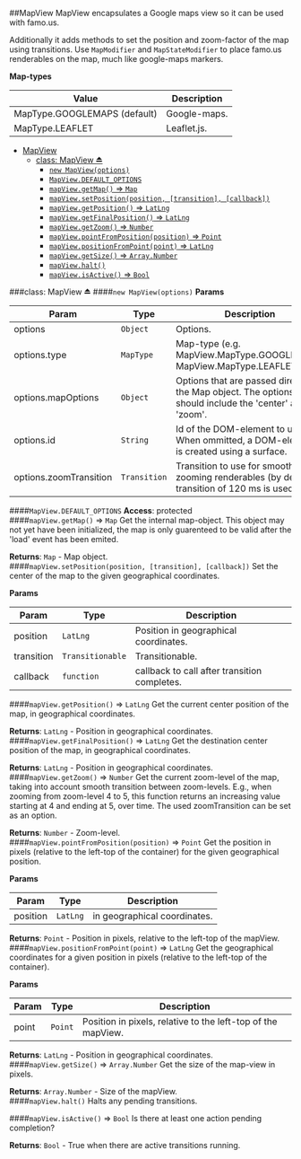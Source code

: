 <a name="module_MapView"></a>
##MapView
MapView encapsulates a Google maps view so it can be used with famo.us.

Additionally it adds methods to set the position and zoom-factor of the map using transitions.
Use `MapModifier` and `MapStateModifier` to place famo.us renderables on the map, much like google-maps markers.

**Map-types**

|Value|Description|
|---|---|
|MapType.GOOGLEMAPS (default)|Google-maps.|
|MapType.LEAFLET|Leaflet.js.|

* [MapView](#module_MapView)
  * [class: MapView ⏏](#exp_module_MapView^MapView)
    * [`new MapView(options)`](#new_module_MapView^MapView())
    * [`MapView.DEFAULT_OPTIONS`](#module_MapView^MapView.DEFAULT_OPTIONS)
    * [`mapView.getMap()` ⇒ `Map`](#module_MapView^MapView#getMap)
    * [`mapView.setPosition(position, [transition], [callback])`](#module_MapView^MapView#setPosition)
    * [`mapView.getPosition()` ⇒ `LatLng`](#module_MapView^MapView#getPosition)
    * [`mapView.getFinalPosition()` ⇒ `LatLng`](#module_MapView^MapView#getFinalPosition)
    * [`mapView.getZoom()` ⇒ `Number`](#module_MapView^MapView#getZoom)
    * [`mapView.pointFromPosition(position)` ⇒ `Point`](#module_MapView^MapView#pointFromPosition)
    * [`mapView.positionFromPoint(point)` ⇒ `LatLng`](#module_MapView^MapView#positionFromPoint)
    * [`mapView.getSize()` ⇒ `Array.Number`](#module_MapView^MapView#getSize)
    * [`mapView.halt()`](#module_MapView^MapView#halt)
    * [`mapView.isActive()` ⇒ `Bool`](#module_MapView^MapView#isActive)

<a name="exp_module_MapView^MapView"></a>
###class: MapView ⏏
<a name="new_module_MapView^MapView()"></a>
####`new MapView(options)`
**Params**

| Param | Type | Description |
| ----- | ---- | ----------- |
| options | `Object` | Options. |
| options.type | `MapType` | Map-type (e.g. MapView.MapType.GOOGLEMAPS, MapView.MapType.LEAFLET). |
| options.mapOptions | `Object` | Options that are passed directly to the Map object. The options should include the 'center' and 'zoom'. |
| options.id | `String` | Id of the DOM-element to use. When ommitted, a DOM-element is created using a surface. |
| options.zoomTransition | `Transition` | Transition to use for smoothly zooming renderables (by default a transition of 120 ms is used). |
<a name="module_MapView^MapView.DEFAULT_OPTIONS"></a>
####`MapView.DEFAULT_OPTIONS`
**Access**: protected  
<a name="module_MapView^MapView#getMap"></a>
####`mapView.getMap()` ⇒ `Map`
Get the internal map-object. This object may not yet have been initialized, the map is only
guarenteed to be valid after the 'load' event has been emited.

**Returns**: `Map` - Map object.  
<a name="module_MapView^MapView#setPosition"></a>
####`mapView.setPosition(position, [transition], [callback])`
Set the center of the map to the given geographical coordinates.

**Params**

| Param | Type | Description |
| ----- | ---- | ----------- |
| position | `LatLng` | Position in geographical coordinates. |
| transition | `Transitionable` | Transitionable. |
| callback | `function` | callback to call after transition completes. |
<a name="module_MapView^MapView#getPosition"></a>
####`mapView.getPosition()` ⇒ `LatLng`
Get the current center position of the map, in geographical coordinates.

**Returns**: `LatLng` - Position in geographical coordinates.  
<a name="module_MapView^MapView#getFinalPosition"></a>
####`mapView.getFinalPosition()` ⇒ `LatLng`
Get the destination center position of the map, in geographical coordinates.

**Returns**: `LatLng` - Position in geographical coordinates.  
<a name="module_MapView^MapView#getZoom"></a>
####`mapView.getZoom()` ⇒ `Number`
Get the current zoom-level of the map, taking into account smooth transition between zoom-levels.
E.g., when zooming from zoom-level 4 to 5, this function returns an increasing value starting at 4 and ending
at 5, over time. The used zoomTransition can be set as an option.

**Returns**: `Number` - Zoom-level.  
<a name="module_MapView^MapView#pointFromPosition"></a>
####`mapView.pointFromPosition(position)` ⇒ `Point`
Get the position in pixels (relative to the left-top of the container) for the given geographical position.

**Params**

| Param | Type | Description |
| ----- | ---- | ----------- |
| position | `LatLng` | in geographical coordinates. |
**Returns**: `Point` - Position in pixels, relative to the left-top of the mapView.  
<a name="module_MapView^MapView#positionFromPoint"></a>
####`mapView.positionFromPoint(point)` ⇒ `LatLng`
Get the geographical coordinates for a given position in pixels (relative to the left-top of the container).

**Params**

| Param | Type | Description |
| ----- | ---- | ----------- |
| point | `Point` | Position in pixels, relative to the left-top of the mapView. |
**Returns**: `LatLng` - Position in geographical coordinates.  
<a name="module_MapView^MapView#getSize"></a>
####`mapView.getSize()` ⇒ `Array.Number`
Get the size of the map-view in pixels.

**Returns**: `Array.Number` - Size of the mapView.  
<a name="module_MapView^MapView#halt"></a>
####`mapView.halt()`
Halts any pending transitions.

<a name="module_MapView^MapView#isActive"></a>
####`mapView.isActive()` ⇒ `Bool`
Is there at least one action pending completion?

**Returns**: `Bool` - True when there are active transitions running.  
